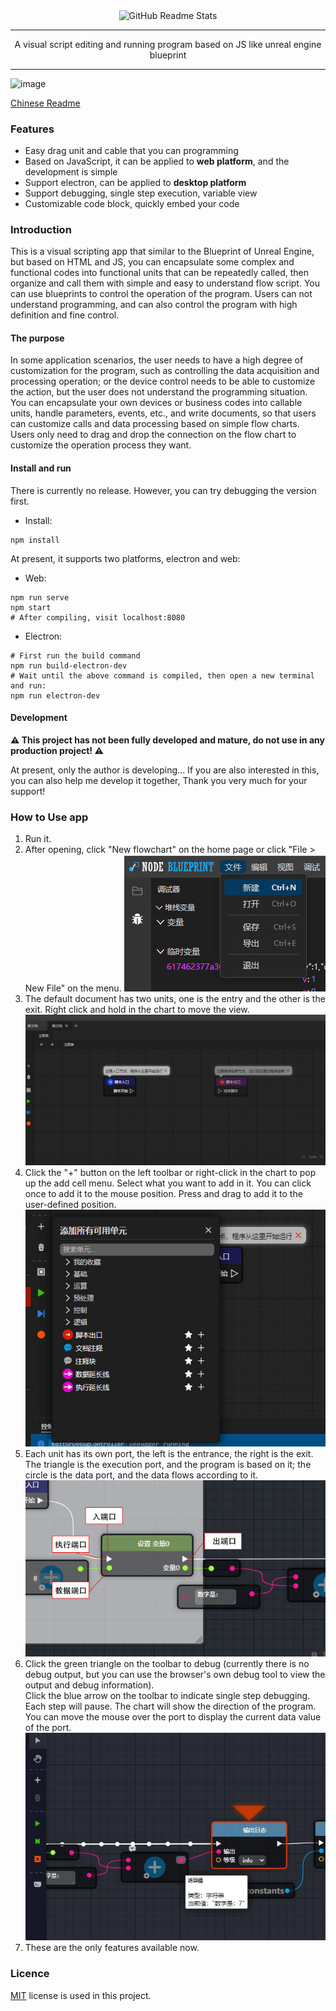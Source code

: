 
<p align="center">
 <img width="240px" src="https://raw.githubusercontent.com/imengyu/node-blueprint/master/src/assets/images/logo-huge.png" align="center" alt="GitHub Readme Stats" />
 <hr>
 <p align="center">A visual script editing and running program based on JS like unreal engine blueprint</p>
</p>

---

![image](https://raw.githubusercontent.com/imengyu/node-blueprint/master/images/preview.jpg)

[Chinese Readme](https://github.com/imengyu/node-blueprint/blob/master/README.md)

### Features

* Easy drag unit and cable that you can programming
* Based on JavaScript, it can be applied to **web platform**, and the development is simple
* Support electron, can be applied to **desktop platform**
* Support debugging, single step execution, variable view
* Customizable code block, quickly embed your code

### Introduction

This is a visual scripting app that similar to the Blueprint of Unreal Engine, but based on HTML and JS, you can encapsulate some complex and functional codes into functional units that can be repeatedly called, then organize and call them with simple and easy to understand flow script. You can use blueprints to control the operation of the program. Users can not understand programming, and can also control the program with high definition and fine control.

#### The purpose

In some application scenarios, the user needs to have a high degree of customization for the program, such as controlling the data acquisition and processing operation; or the device control needs to be able to customize the action, but the user does not understand the programming situation. You can encapsulate your own devices or business codes into callable units, handle parameters, events, etc., and write documents, so that users can customize calls and data processing based on simple flow charts. Users only need to drag and drop the connection on the flow chart to customize the operation process they want.

#### Install and run

There is currently no release. However, you can try debugging the version first.

* Install: 

```
npm install
```

At present, it supports two platforms, electron and web: 

* Web:

```
npm run serve
npm start
# After compiling, visit localhost:8080
```

* Electron: 

```
# First run the build command
npm run build-electron-dev
# Wait until the above command is compiled, then open a new terminal and run:
npm run electron-dev
```

#### Development

**⚠ This project has not been fully developed and mature, do not use in any production project! ⚠**

At present, only the author is developing... If you are also interested in this, you can also help me develop it together, Thank you very much for your support!

### How to Use app

1. Run it.
2. After opening, click "New flowchart" on the home page or click "File > New File" on the menu.
   ![image](https://raw.githubusercontent.com/imengyu/node-blueprint/master/images/help1.jpg)
3. The default document has two units, one is the entry and the other is the exit. Right click and hold in the chart to move the view.
   ![image](https://raw.githubusercontent.com/imengyu/node-blueprint/master/images/help2.jpg)
4. Click the "+" button on the left toolbar or right-click in the chart to pop up the add cell menu. Select what you want to add in it. You can click once to add it to the mouse position. Press and drag to add it to the user-defined position.
   ![image](https://raw.githubusercontent.com/imengyu/node-blueprint/master/images/help3.jpg)
5. Each unit has its own port, the left is the entrance, the right is the exit. The triangle is the execution port, and the program is based on it; the circle is the data port, and the data flows according to it.<br>
   ![image](https://raw.githubusercontent.com/imengyu/node-blueprint/master/images/help4.jpg)
6. Click the green triangle on the toolbar to debug (currently there is no debug output, but you can use the browser's own debug tool to view the output and debug information). <br>
Click the blue arrow on the toolbar to indicate single step debugging. Each step will pause. The chart will show the direction of the program. You can move the mouse over the port to display the current data value of the port.
   ![image](https://raw.githubusercontent.com/imengyu/node-blueprint/master/images/help5.jpg)
7. These are the only features available now. 

### Licence

[MIT](https://github.com/imengyu/node-blueprint/blob/master/LICENSE) license is used in this project.

